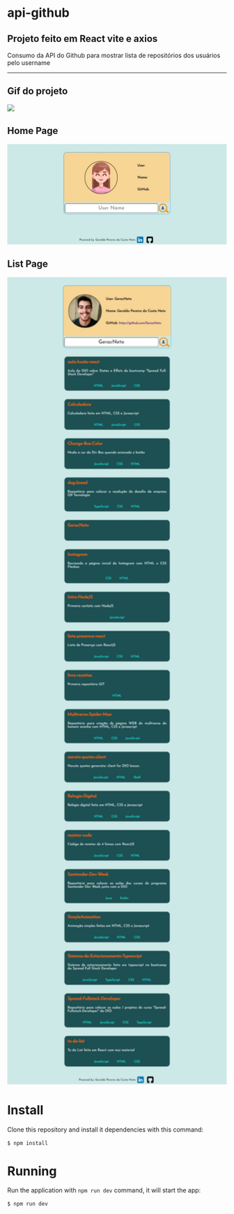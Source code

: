 # api-github

## Projeto feito em React vite e axios

Consumo da API do Github para mostrar lista de repositórios dos usuários pelo username

<hr>

## Gif do projeto
<img src="public/gif.gif">

## Home Page
<img src="public/home-page.jpeg" width="800px">

## List Page
<img src="public/list-page.jpeg" width="800px">

# Install
Clone this repository and install it dependencies with this command: 
```sh
$ npm install
```

# Running
Run the application with `npm run dev` command, it will start the app:
```sh
$ npm run dev

